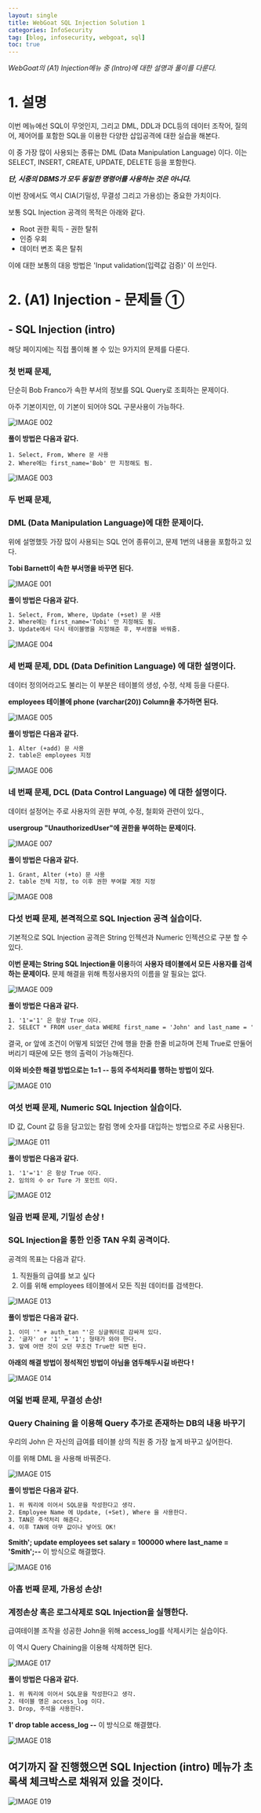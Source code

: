 ```yaml
---
layout: single
title: WebGoat SQL Injection Solution 1
categories: InfoSecurity
tag: [blog, infosecurity, webgoat, sql]
toc: true
---
```




*WebGoat의 (A1) Injection메뉴 중 (Intro)에 대한 설명과 풀이를 다룬다.*





# 1. 설명





이번 메뉴에선 SQL이 무엇인지, 그리고 DML, DDL과 DCL등의 데이터 조작어, 질의어, 제어어를 포함한 SQL을 이용한 다양한 삽입공격에 대한 실습을 해본다.

이 중 가장 많이 사용되는 종류는 DML (Data Manipulation Language) 이다. 이는 SELECT, INSERT, CREATE, UPDATE, DELETE 등을 포함한다.

***단, 시중의 DBMS가 모두 동일한 명령어를 사용하는 것은 아니다.***

이번 장에서도 역시 CIA(기밀성, 무결성 그리고 가용성)는 중요한 가치이다.



보통 SQL Injection 공격의 목적은 아래와 같다.

- Root 권한 획득 - 권한 탈취
- 인증 우회
- 데이터 변조 혹은 탈취

이에 대한 보통의 대응 방법은 'Input validation(입력값 검증)' 이 쓰인다.





# 2. (A1) Injection - 문제들 ①

## - SQL Injection (intro)

해당 페이지에는 직접 풀이해 볼 수 있는 9가지의 문제를 다룬다.



### 첫 번째 문제,

단순히 Bob Franco가 속한 부서의 정보를 SQL Query로 조회하는 문제이다.

아주 기본이지만, 이 기본이 되어야 SQL 구문사용이 가능하다.

![IMAGE 002](https://user-images.githubusercontent.com/52769104/103758399-7c225880-5055-11eb-9e74-d3701b1c1e8a.png)



 **풀이 방법은 다음과 같다.**

```
1. Select, From, Where 문 사용
2. Where에는 first_name='Bob' 만 지정해도 됨.
```

![IMAGE 003](https://user-images.githubusercontent.com/52769104/103758401-7d538580-5055-11eb-84f4-e428982f7059.png)



### 두 번째 문제, 

### DML (Data Manipulation Language)에 대한 문제이다.

위에 설명했듯 가장 많이 사용되는 SQL 언어 종류이고, 문제 1번의 내용을 포함하고 있다.

**Tobi Barnett이 속한 부서명을 바꾸면 된다.**

![IMAGE 001](https://user-images.githubusercontent.com/52769104/103758433-89d7de00-5055-11eb-9214-b8dd480a5e50.png)



 **풀이 방법은 다음과 같다.**

```html
1. Select, From, Where, Update (+set) 문 사용
2. Where에는 first_name='Tobi' 만 지정해도 됨.
3. Update에서 다시 테이블명을 지정해준 후, 부서명을 바꿔줌.
```



![IMAGE 004](https://user-images.githubusercontent.com/52769104/103758426-88a6b100-5055-11eb-8b21-e5eff14add51.png)







### 세 번째 문제, DDL (Data Definition Language) 에 대한 설명이다.

데이터 정의어라고도 불리는 이 부분은 테이블의 생성, 수정, 삭제 등을 다룬다.

**employees 테이블에 phone (varchar(20)) Column을 추가하면 된다.**



![IMAGE 005](https://user-images.githubusercontent.com/52769104/103758459-95c3a000-5055-11eb-8753-023fa3e66d42.png)





 **풀이 방법은 다음과 같다.**

```html
1. Alter (+add) 문 사용
2. table은 employees 지정
```



![IMAGE 006](https://user-images.githubusercontent.com/52769104/103758463-96f4cd00-5055-11eb-99d5-5f8b9f338b31.png)



### 네 번째 문제, DCL (Data Control Language) 에 대한 설명이다.

데이터 설정어는 주로 사용자의 권한 부여, 수정, 철회와 관련이 있다.,

 **usergroup "UnauthorizedUser"에 권한을 부여하는 문제이다.**



![IMAGE 007](https://user-images.githubusercontent.com/52769104/103758466-96f4cd00-5055-11eb-81ac-085fd89f8e2c.png)



 **풀이 방법은 다음과 같다.**

```html
1. Grant, Alter (+to) 문 사용
2. table 전체 지정, to 이후 권한 부여할 계정 지정
```



![IMAGE 008](https://user-images.githubusercontent.com/52769104/103758468-978d6380-5055-11eb-8567-3269a9deb718.png)



### 다섯 번째 문제, 본격적으로 SQL Injection 공격 실습이다.

기본적으로 SQL Injection 공격은 String 인젝션과 Numeric 인젝션으로 구분 할 수 있다.

**이번 문제는 String SQL Injection을 이용**하여 
**사용자 테이블에서 모든 사용자를 검색하는 문제이다.** 
문제 해결을 위해 특정사용자의 이름을 알 필요는 없다.



![IMAGE 009](https://user-images.githubusercontent.com/52769104/103758469-978d6380-5055-11eb-81ae-118c0ab9156d.png)

 **풀이 방법은 다음과 같다.**

```html
1. '1'='1' 은 항상 True 이다.
2. SELECT * FROM user_data WHERE first_name = 'John' and last_name = '' or TRUE 형식이다.
```

결국, or 앞에 조건이 어떻게 되었던 간에 행을 한줄 한줄 비교하며 전체 True로 만둘어버리기 때문에 모든 행의 출력이 가능해진다.

**이와 비슷한 해결 방법으로는 1=1 -- 등의 주석처리를 행하는 방법이 있다.**

![IMAGE 010](https://user-images.githubusercontent.com/52769104/103758470-9825fa00-5055-11eb-9d5d-17747c175508.png)





### 여섯 번째 문제, Numeric SQL Injection 실습이다.

ID 값, Count 값 등을 담고있는 칼럼 명에 숫자를 대입하는 방법으로 주로 사용된다.

![IMAGE 011](https://user-images.githubusercontent.com/52769104/103758472-9825fa00-5055-11eb-9e5d-36b0af0a69a8.png)



 **풀이 방법은 다음과 같다.**

```html
1. '1'='1' 은 항상 True 이다.
2. 임의의 수 or Ture 가 포인트 이다.
```



![IMAGE 012](https://user-images.githubusercontent.com/52769104/103758474-98be9080-5055-11eb-9f8d-f5f034b681a5.png)



### 일곱 번째 문제, 기밀성 손상 !

### SQL Injection을 통한 인증 TAN 우회 공격이다.

공격의 목표는 다음과 같다.

1. 직원들의 급여를 보고 싶다
2. 이를 위해 employees 테이블에서 모든 직원 데이터를 검색한다.

![IMAGE 013](https://user-images.githubusercontent.com/52769104/103758476-98be9080-5055-11eb-9979-26d2197c6953.png)



**풀이 방법은 다음과 같다.**

```html
1. 이미 '" + auth_tan "'은 싱글쿼터로 감싸져 있다.
2. '글자' or '1' = '1'; 형태가 와야 한다.
3. 앞에 어떤 것이 오던 무조건 True만 되면 된다.
```



**아래의 해결 방법이 정석적인 방법이 아님을 염두해두시길 바란다 !**



![IMAGE 014](https://user-images.githubusercontent.com/52769104/103758478-99572700-5055-11eb-8cd2-7e776d701f27.png)





### 여덟 번째 문제, 무결성 손상!

### Query Chaining 을 이용해 Query 추가로 존재하는 DB의 내용 바꾸기

우리의 John 은 자신의 급여를 테이블 상의 직원 중 가장 높게 바꾸고 싶어한다.

이를 위해 DML 을 사용해 바꿔준다.



![IMAGE 015](https://user-images.githubusercontent.com/52769104/103758480-99572700-5055-11eb-8e8f-71a147396f91.png)



**풀이 방법은 다음과 같다.**

```html
1. 위 쿼리에 이어서 SQL문을 작성한다고 생각.
2. Employee Name 에 Update, (+Set), Where 을 사용한다.
3. TAN은 주석처리 해준다.
4. 이후 TAN에 아무 값이나 넣어도 OK!
```

**Smith'; update employees set salary = 100000 where last_name = 'Smith';--** 이 방식으로 해결했다.

![IMAGE 016](https://user-images.githubusercontent.com/52769104/103758482-99efbd80-5055-11eb-9554-3fda36cb4ca4.png)



### 아홉 번째 문제, 가용성 손상! 

### 계정손상 혹은 로그삭제로 SQL Injection을 실행한다.

급여테이블 조작을 성공한 John을 위해 access_log를 삭제시키는 실습이다.

이 역시 Query Chaining을 이용해 삭제하면 된다.



![IMAGE 017](https://user-images.githubusercontent.com/52769104/103758485-9a885400-5055-11eb-9097-6c9d3c4004da.png)



**풀이 방법은 다음과 같다.**

```html
1. 위 쿼리에 이어서 SQL문을 작성한다고 생각.
2. 테이블 명은 access_log 이다. 
3. Drop, 주석을 사용한다.
```



 **1' drop table access_log --** 이 방식으로 해결했다.



![IMAGE 018](https://user-images.githubusercontent.com/52769104/103758486-9a885400-5055-11eb-81a4-b2e61afb888b.png)



## 여기까지 잘 진행했으면 SQL Injection (intro) 메뉴가 초록색 체크박스로 채워져 있을 것이다.

![IMAGE 019](https://user-images.githubusercontent.com/52769104/103758487-9b20ea80-5055-11eb-80ac-8d1f853a66da.png)
